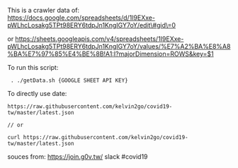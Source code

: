 This is a crawler data of:  
https://docs.google.com/spreadsheets/d/1I9EXxe-pWLhcLosakg5TPt98ERY6tdpJn1KngIGY7oY/edit\#gid\=0

or https://sheets.googleapis.com/v4/spreadsheets/1I9EXxe-pWLhcLosakg5TPt98ERY6tdpJn1KngIGY7oY/values/%E7%A2%BA%E8%A8%BA%E7%97%85%E4%BE%8B!A1:I?majorDimension=ROWS&key=$1

To run this script: 

```
 . ./getData.sh {GOOGLE SHEET API KEY}
```


To directly use date:
```
https://raw.githubusercontent.com/kelvin2go/covid19-tw/master/latest.json

// or 

curl https://raw.githubusercontent.com/kelvin2go/covid19-tw/master/latest.json

```


souces from: 
 https://join.g0v.tw/
 slack #covid19
